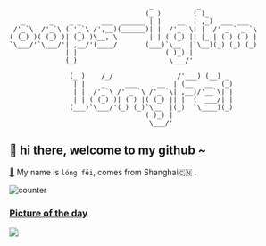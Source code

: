 ```
                                   _           _              
                                  (_ )        ( )_            
   _      _    _ _     ___  ______ | |    __  | ,_)  ___ ___  
 /'_`\  /'_`\ ( '_`\ /',__)(______)| |  /'_ `\| |  /' _ ` _ `\
( (_) )( (_) )| (_) )\__, \        | | ( (_) || |_ | ( ) ( ) |
`\___/'`\___/'| ,__/'(____/       (___)`\__  |`\__)(_) (_) (_)
              | |                      ( )_) |                
              (_)                       \___/'                
                _       __                  ___   __            
               (_ )    /_/                /'___) (__) _       
                | |    _     ___     __  | (__   __  (_)      
                | |  /'_`\ /' _ `\ /'_ `\| ,__)/'__`\| |      
                | | ( (_) )| ( ) |( (_) || |  (  ___/| |      
               (___)`\___/'(_) (_)`\__  |(_)  `\____)(_)      
                                  ( )_) |                     
                                   \___/'   

```

## 👋   hi there, welcome to my github ~ 

[👾](https://longfeis.me/) My name is `lóng fēi`, comes from Shanghai🇨🇳 . 

![counter](https://komarev.com/ghpvc/?username=oops-lgtm&color=blueviolet&label=PROFILE+VIEWS)


### [Picture of the day](https://en.wikipedia.org/wiki/Wikipedia:Picture_of_the_day)


![](https://upload.wikimedia.org/wikipedia/commons/thumb/f/f4/Spiral_stairs_%28%D1%81%D0%BF%D0%B8%D1%80%D0%B0%D0%BB%D0%BD%D0%BE_%D1%81%D1%82%D0%B5%D0%BF%D0%B5%D0%BD%D0%B8%D1%88%D1%82%D0%B5%29.jpg/700px-Spiral_stairs_%28%D1%81%D0%BF%D0%B8%D1%80%D0%B0%D0%BB%D0%BD%D0%BE_%D1%81%D1%82%D0%B5%D0%BF%D0%B5%D0%BD%D0%B8%D1%88%D1%82%D0%B5%29.jpg)